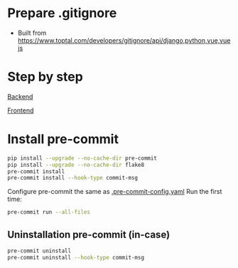# Prepare .gitignore
- Built from https://www.toptal.com/developers/gitignore/api/django,python,vue,vuejs

# Step by step

[Backend](backend/STEP_BY_STEP.md)

[Frontend](frontend/STEP_BY_STEP.md)

# Install pre-commit

```bash
pip install --upgrade --no-cache-dir pre-commit
pip install --upgrade --no-cache-dir flake8
pre-commit install
pre-commit install --hook-type commit-msg
```

Configure pre-commit the same as [.pre-commit-config.yaml](./.pre-commit-config.yaml)
Run the first time:

```bash
pre-commit run --all-files
```

## Uninstallation pre-commit (in-case)

```bash
pre-commit uninstall
pre-commit uninstall --hook-type commit-msg
```
